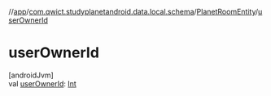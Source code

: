 //[app](../../../index.md)/[com.qwict.studyplanetandroid.data.local.schema](../index.md)/[PlanetRoomEntity](index.md)/[userOwnerId](user-owner-id.md)

# userOwnerId

[androidJvm]\
val [userOwnerId](user-owner-id.md): [Int](https://kotlinlang.org/api/latest/jvm/stdlib/kotlin/-int/index.html)
